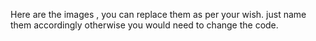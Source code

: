 Here are the images , you can replace them as per your wish.
just name them accordingly otherwise you would need to change the code.
